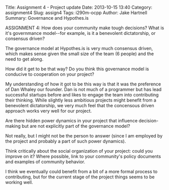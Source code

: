 Title: Assignment 4 - Project update
Date: 2013-10-15 13:40
Category: assignment4
Slug: assign4
Tags: i290m-ocpp
Author: Jake Hartnell
Summary: Governance and Hypothes.is

ASSIGNMENT 4: How does your community make tough decisions? What is it's governmance model--for example, is it a benevolent dictatorship, or consensus driven? 

The governance model at Hypothes.is is very much consensus driven, which makes sense given the small size of the team (6 people) and the need to get along.

How did it get to be that way? Do you think this governance model is conducive to cooperation on your project? 

My understanding of how it got to be this way is that it was the preference of Dan Whaley our founder. Dan is not much of a programmer but has lead successful startups before and likes to engage the team into contributing their thinking. While slightly less ambitious projects might benefit from a benevolent dictatorship, we very much feel that the concensous driven approach works very well for our project.

Are there hidden power dynamics in your project that influence decision-making but are not explicitly part of the governance model? 

Not really, but I might not be the person to answer (since I am employed by the project and probably a part of such power dynamics).

Think critically about the social organization of your project: could you improve on it? Where possible, link to your community's policy documents and examples of community behavior.

I think we eventually could benefit from a bit of a more formal process to contributing, but for the current stage of the project things seems to be working well. 
